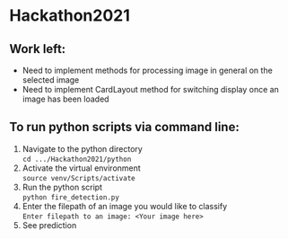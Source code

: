 # Hackathon2021
## Work left:

- Need to implement methods for processing image in general on the selected image
- Need to implement CardLayout method for switching display once an image has been loaded


## To run python scripts via command line:
1. Navigate to the python directory  
        ```
        cd .../Hackathon2021/python
        ```
2. Activate the virtual environment  
        ```
        source venv/Scripts/activate
        ```
3. Run the python script  
        ```
        python fire_detection.py
        ```
4. Enter the filepath of an image you would like to classify  
        ```
        Enter filepath to an image: <Your image here>
        ```
5. See prediction
